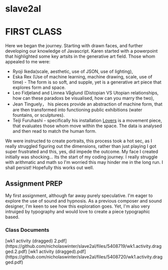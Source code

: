 # slave2al

<h1>FIRST CLASS</h1> 
<p> Here we began the journey. Starting with drawn faces, and further developing our knowledge of Javascript. Karen started with a powerpoint that highlighted some key artsits in the generative art field. Those whom appealed to me were: 
  
 - Ryoji Ikeda(scale, aesthetic, use of JSON, use of lighting), 
 - Eska Rex (Use of machine learning, machine drawing, scale, use of time) - The form is so soft, and supple, yet is a generative art piece that explores form and space. 
 - Leo Fidjeland and Linnea Våglund (Distopian VS Utopian relationships, how can these paradoxs be visualised, how can you marry the two), 
 - Jean Tinguely， his pieces provide an abstraction of machine form, that are then transformed into functioning public exhibitions (water fountains, or sculptures). 
 - Teiji Furuhashi - specifically his installation <a href="https://www.moma.org/calendar/exhibitions/1652">Lovers</a> is a movement piece, that evaluates those whom move within the space. The data is analysed and then read to match the human form. 
 
We were instructed to create portraits, this process took a hot sec, as I really struggled figuring out the dimensions, rather than just playing I got super frustrated and this, yes, did impede the outcome. My face I created initially was shocking... Its the start of my coding journey. I really struggle with arithmatic and math so I'm worried this may hinder me in the long run. I shall persist! Hopefully this works out well. 

<h2>Assignment PREP</h2> 
My first assignment, although far away purely speculative. I'm eager to explore the use of sound and hypnosis. As a previous composer and sound designer, I'm keen to see how this exploration goes. Yet, I'm also very intruiged by typography and would love to create a piece typographic based. 





<h3>Class Documents</h3> 
[wk1 activity (dragged) 2.pdf](https://github.com/nicholaswinter/slave2al/files/5408719/wk1.activity.dragged.2.pdf)
[wk1 activity (dragged).pdf](https://github.com/nicholaswinter/slave2al/files/5408720/wk1.activity.dragged.pdf)
